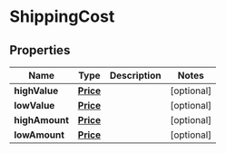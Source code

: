 
# ShippingCost

## Properties
Name | Type | Description | Notes
------------ | ------------- | ------------- | -------------
**highValue** | [**Price**](Price.md) |  |  [optional]
**lowValue** | [**Price**](Price.md) |  |  [optional]
**highAmount** | [**Price**](Price.md) |  |  [optional]
**lowAmount** | [**Price**](Price.md) |  |  [optional]




